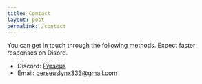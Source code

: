 ```yaml
---
title: Contact
layout: post
permalink: /contact
---
```


You can get in touch through the following methods. Expect faster responses on Disord.

- Discord: [Perseus](discord://-/users/581902699247829046)
- Email: [perseuslynx333@gmail.com](mailto:perseuslynx333@gmail.com)
